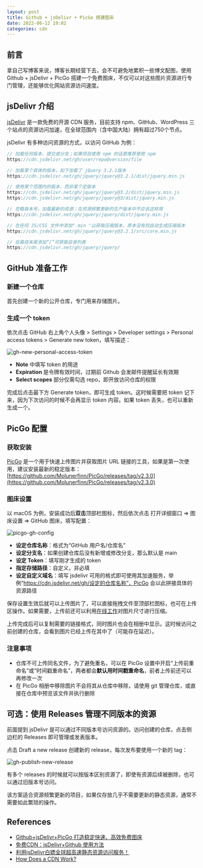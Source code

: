 ```yaml
---
layout: post
title: Github + jsDelivr + PicGo 搭建图床
date: 2022-06-12 19:02
categories: cdn
---
```

## 前言

拿自己写博客来说，博客长期经营下去，会不可避免地累积一些博文配图，使用 Github + jsDelivr + PicGo 搭建一个免费图床，不仅可以对这些图片资源进行专门管理，还能够优化网站资源访问速度。

## jsDelivr 介绍

[jsDelivr](https://www.jsdelivr.com/) 是一款免费的开源 CDN 服务，目前支持 npm、GitHub、WordPress 三个站点的资源访问加速，在全球范围内（含中国大陆）拥有超过750个节点。

jsDelivr 有多种访问资源的方式，以访问 GitHub 为例：

```js
// 加载任何版本、提交或分支；如果项目使用 npm 的话更推荐使用 npm
https://cdn.jsdelivr.net/gh/user/repo@version/file

// 加载某个具体的版本，如下加载了 jQuery 3.2.1版本
https://cdn.jsdelivr.net/gh/jquery/jquery@3.2.1/dist/jquery.min.js

// 使用某个范围内的版本，而非某个定版本
https://cdn.jsdelivr.net/gh/jquery/jquery@3.2/dist/jquery.min.js
https://cdn.jsdelivr.net/gh/jquery/jquery@3/dist/jquery.min.js

// 忽略版本号，加载最新的资源；在资源频繁更新的生产版本中不应该这样用
https://cdn.jsdelivr.net/gh/jquery/jquery/dist/jquery.min.js

// 在任何 JS/CSS 文件中添加".min "以获取压缩版本，原本没有则自动生成压缩版本
https://cdn.jsdelivr.net/gh/jquery/jquery@3.2.1/src/core.min.js

// 在路径末尾添加“/”可获取目录列表
https://cdn.jsdelivr.net/gh/jquery/jquery/
```

## GitHub 准备工作

### 新建一个仓库

首先创建一个新的公开仓库，专门用来存储图片。

### 生成一个 token

依次点击 GitHub 右上角个人头像 > Settings > Developer settings > Personal access tokens > Generate new token，填写描述：

![gh-new-personal-access-token](https://cdn.jsdelivr.net/gh/toonoisy/asset-hosting/img/gh-new-personal-access-token.jpg)

- **Note** 中填写 token 的用途
- **Expiration** 是令牌有效时间，过期前 Github 会发邮件提醒延长有效期
- **Select scopes** 部分仅需勾选 repo，即开放访问仓库的权限

完成后点击最下方 Generate token，即可生成 token。这时候需要把 token 记下来，因为下次访问的时候不会再显示 token 内容。如果 token 丢失，也可以重新生成一个。

## PicGo 配置

### 获取安装

[PicGo](https://github.com/Molunerfinn/PicGo) 是一个用于快速上传图片并获取图片 URL 链接的工具，如果是第一次使用，建议安装最新的稳定版本：[https://github.com/Molunerfinn/PicGo/releases/tag/v2.3.0](https://github.com/Molunerfinn/PicGo/releases/tag/v2.3.0)

### 图床设置

以 macOS 为例，安装成功后**双击**顶部栏图标，然后依次点击 打开详细窗口 => 图床设置 => GitHub 图床，填写配置：

![picgo-gh-config](https://cdn.jsdelivr.net/gh/toonoisy/asset-hosting/img/picgo-gh-config.jpg)

- **设定仓库名称**：格式为“GitHub 用户名/仓库名”
- **设定分支名**：如果创建仓库后没有新增或修改分支，那么默认是 main
- **设定 Token**：填写刚才生成的 token
- **指定存储路径**：自定义，非必填
- **设定自定义域名**：填写 jsdelivr 可用的格式即可使用其加速服务，举例“https://cdn.jsdelivr.net/gh/设定的仓库名称”，PicGo 会以此拼接具体的资源路径

保存设置生效后就可以上传图片了，可以直接拖拽文件至顶部栏图标，也可在上传区操作。如果需要，上传前还可以利用[在线工作](https://tinypng.com/)对图片尺寸进行压缩。

上传完成后可以复制需要的链接格式，同时图片也会在相册中显示。这时候访问之前创建的仓库，会看到图片已经上传在其中了（可能存在延迟）。

### 注意事项

- 仓库不可上传同名文件，为了避免重名，可以在 PicGo 设置中开启“上传前重命名”或“时间戳重命名”，两者都会**默认用时间戳重命名**，前者上传前还可以再修改一次
- 在 PicGo 相册中移除图片不会将其从仓库中移除，请使用 git 管理仓库，或直接在仓库中预览该文件并执行删除

## 可选：使用 Releases 管理不同版本的资源

前面提到 jsDelivr 是可以通过不同版本号访问资源的。访问创建的仓库，点击侧边栏的 Releases 即可管理或发表版本。

点击 Draft a new release 创建新的 release，每次发布要使用一个新的 tag：

![gh-publish-new-release](https://cdn.jsdelivr.net/gh/toonoisy/asset-hosting/img/gh-publish-new-release.jpg)

有多个 releases 的时候就可以按版本区别资源了，即使有资源后续被删除，也可以通过旧版本号访问。

该方案适合资源频繁更新的项目，如果仅存放几乎不需要更新的静态资源，通常不需要如此繁琐的操作。

## References

- [Github+jsDelivr+PicGo 打造稳定快速、高效免费图床](https://blog.csdn.net/qq_36759224/article/details/98058240)
- [免费CDN：jsDelivr+Github 使用方法](https://blog.csdn.net/qq_36759224/article/details/86936453)
- [利用jsDelivr白嫖全球超高速静态资源访问服务！](https://www.bilibili.com/read/cv4297993)
- [How Does a CDN Work?](https://www.cdnetworks.com/web-performance-blog/how-content-delivery-networks-work/)
